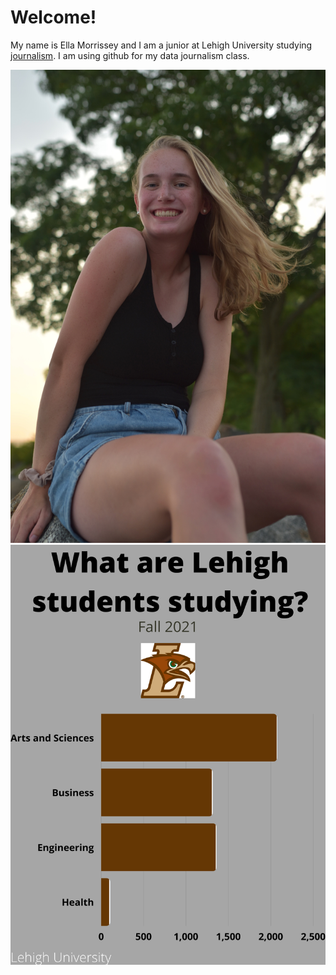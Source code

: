 #  Welcome!
My name is Ella Morrissey and I am a junior at Lehigh University studying [journalism](https://thebrownandwhite.com/). I am using github for my data journalism class.

![profile pic](https://github.com/ellamorrissey/ellamorrissey.github.io/blob/main/IMG_0031.JPG?raw=true)
![Lehigh Fall 2021](https://github.com/ellamorrissey/ellamorrissey.github.io/blob/main/Lehigh%20Fall%202021.png)
